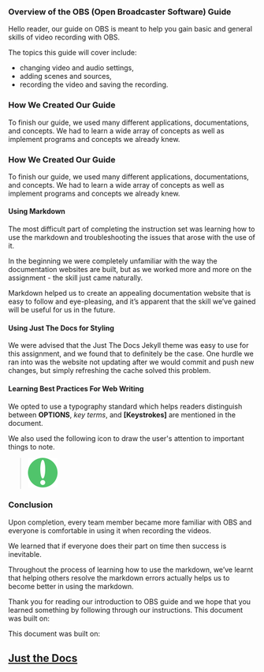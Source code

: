 ### Overview of the OBS (Open Broadcaster Software) Guide

Hello reader, our guide on OBS is meant to help you gain basic and general skills of video recording with OBS.

The topics this guide will cover include:

- changing video and audio settings,
- adding scenes and sources,
- recording the video and saving the recording.


### How We Created Our Guide

To finish our guide, we used many different applications, documentations, and concepts. We had to learn a wide array of concepts as well as implement programs and concepts we already knew.


### How We Created Our Guide
To finish our guide, we used many different applications, documentations, and concepts. We had to learn a wide array of concepts as well as implement programs and concepts we already knew.

#### Using Markdown

The most difficult part of completing the instruction set was learning how to use the markdown and troubleshooting the issues that arose with the use of it.

In the beginning we were completely unfamiliar with the way the documentation websites are built, but as we worked more and more on the assignment - the skill just came naturally.

Markdown helped us to create an appealing documentation website that is easy to follow and eye-pleasing, and it’s apparent that the skill we’ve gained will be useful for us in the future.


#### Using Just The Docs for Styling

We were advised that the Just The Docs Jekyll theme was easy to use for this assignment, and we found that to definitely be the case. One hurdle we ran into was the website not updating after we would commit and push new changes, but simply refreshing the cache solved this problem.

#### Learning Best Practices For Web Writing

We opted to use a typography standard which helps readers distinguish between **OPTIONS**, _key terms_, and **[Keystrokes]** are mentioned in the document.

We also used the following icon to draw the user's attention to important things to note.

>![Note icon](https://github.com/alsash110/comm-2216-obs/blob/gh-pages/assets/images/note-icon.png?raw=true "Note")


### Conclusion

Upon completion, every team member became more familiar with OBS and everyone is comfortable in using it when recording the videos.

We learned that if everyone does their part on time then success is inevitable. 

Throughout the process of learning how to use the markdown, we’ve learnt that helping others resolve the markdown errors actually helps us to become better in using the markdown.

Thank you for reading our introduction to OBS guide and we hope that you learned something by following through our instructions.
This document was built on:


This document was built on: <a href="https://github.com/pmarsceill/just-the-docs"><h2>Just the Docs</h2></a>
